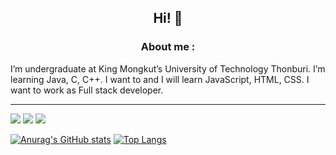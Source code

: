 ## <p align="center">Hi! 👋 </p>
### <p align="center">About me : </p>

I’m undergraduate at King Mongkut’s University of Technology Thonburi. I’m learning Java, C, C++. I want to and I will learn JavaScript, HTML, CSS. I want to work as Full stack developer.

---
![](https://img.shields.io/badge/Editor-intellij-informational?style=flat&logo=<LOGO_NAME>&logoColor=white&color=2bbc8a) ![](https://img.shields.io/badge/Editor-VSCode-informational?style=flat&logo=<LOGO_NAME>&logoColor=white&color=2bbc8a) ![](https://img.shields.io/badge/OS-Windows-informational?style=flat&logo=<LOGO_NAME>&logoColor=white&color=2bbc8a)

[![Anurag's GitHub stats](https://github-readme-stats.vercel.app/api?username=BlackBoxBanner&show_icons=true&theme=ayu-mirage)](https://github.com/BlackBoxBanner/BlackBoxBanner)
[![Top Langs](https://github-readme-stats.vercel.app/api/top-langs/?username=BlackBoxBanner&layout=compact&theme=ayu-mirage)](https://github.com/anuraghazra/github-readme-stats)

